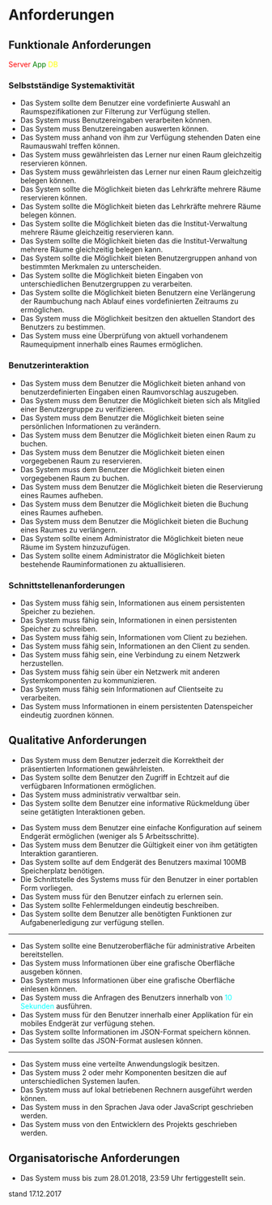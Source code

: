 # Anforderungen <br/>


## Funktionale Anforderungen <br/>
<span style="color:red">Server</span> 
<span style="color:green">App</span>
<span style="color:yellow">DB</span>

### Selbstständige Systemaktivität <br/>
<!--* Das System muss dem Benutzer die Möglichkeit bieten Informationen präsentiert zu bekommen. -->
* Das System sollte dem Benutzer eine vordefinierte Auswahl an Raumspezifikationen zur Filterung zur Verfügung stellen.
* Das System muss Benutzereingaben verarbeiten können.
* Das System muss Benutzereingaben auswerten können.
* Das System muss anhand von ihm zur Verfügung stehenden Daten eine Raumauswahl treffen können.
* Das System muss gewährleisten das Lerner nur einen Raum gleichzeitig reservieren können.
* Das System muss gewährleisten das Lerner nur einen Raum gleichzeitig belegen können.
* Das System sollte die Möglichkeit bieten das Lehrkräfte mehrere Räume reservieren können.
* Das System sollte die Möglichkeit bieten das Lehrkräfte mehrere Räume belegen können.
* Das System sollte die Möglichkeit bieten das die Institut-Verwaltung mehrere Räume gleichzeitig reservieren kann.
* Das System sollte die Möglichkeit bieten das die Institut-Verwaltung mehrere Räume gleichzeitig belegen kann.
* Das System sollte die Möglichkeit bieten Benutzergruppen anhand von bestimmten Merkmalen zu unterscheiden.
* Das System sollte die Möglichkeit bieten Eingaben von unterschiedlichen Benutzergruppen zu verarbeiten. 
* Das System sollte die Möglichkeit bieten Benutzern eine Verlängerung der Raumbuchung nach Ablauf eines vordefinierten Zeitraums zu ermöglichen.
* Das System muss die Möglichkeit besitzen den aktuellen Standort des Benutzers zu bestimmen.
* Das System muss eine Überprüfung von aktuell vorhandenem Raumequipment innerhalb eines Raumes ermöglichen.



### Benutzerinteraktion <br/>

* Das System muss dem Benutzer die Möglichkeit bieten anhand von benutzerdefinierten Eingaben einen Raumvorschlag auszugeben.
* Das System muss dem Benutzer die Möglichkeit bieten sich als Mitglied einer Benutzergruppe zu verifizieren.
* Das System muss dem Benutzer die Möglichkeit bieten seine persönlichen Informationen zu verändern.
* Das System muss dem Benutzer die Möglichkeit bieten einen Raum zu buchen.
* Das System muss dem Benutzer die Möglichkeit bieten einen vorgegebenen Raum zu reservieren.
* Das System muss dem Benutzer die Möglichkeit bieten einen vorgegebenen Raum zu buchen.
* Das System muss dem Benutzer die Möglichkeit bieten die Reservierung eines Raumes aufheben.
* Das System muss dem Benutzer die Möglichkeit bieten die Buchung eines Raumes aufheben.
* Das System muss dem Benutzer die Möglichkeit bieten die Buchung eines Raumes zu verlängern.
* Das System sollte einem Administrator die Möglichkeit bieten neue Räume im System hinzuzufügen.
* Das System sollte einem Administrator die Möglichkeit bieten bestehende Rauminformationen zu aktuallisieren.

### Schnittstellenanforderungen <br/>
* Das System muss fähig sein, Informationen aus einem persistenten Speicher zu beziehen.
* Das System muss fähig sein, Informationen in einen persistenten Speicher zu schreiben.
* Das System muss fähig sein, Informationen vom Client zu beziehen.
* Das System muss fähig sein, Informationen an den Client zu senden.
* Das System muss fähig sein, eine Verbindung zu einem Netzwerk herzustellen.
* Das System muss fähig sein über ein Netzwerk mit anderen Systemkomponenten zu kommunizieren.
* Das System muss fähig sein Informationen auf Clientseite zu verarbeiten. 
* Das System muss Informationen in einem persistenten Datenspeicher eindeutig zuordnen können.




## Qualitative Anforderungen <br/>
* Das System muss dem Benutzer jederzeit die Korrektheit der präsentierten Informationen gewährleisten.
* Das System sollte dem Benutzer den Zugriff in Echtzeit auf die verfügbaren Informationen ermöglichen.
* Das System muss administrativ verwaltbar sein.
* Das System sollte dem Benutzer eine informative Rückmeldung über seine getätigten Interaktionen geben.
<!-- * Das System muss dem Benutzer eine einfache Konfiguration auf seinem Endgerät ermöglichen. -->
* Das System muss dem Benutzer eine einfache Konfiguration auf seinem Endgerät ermöglichen (weniger als 5 Arbeitsschritte).
* Das System muss dem Benutzer die Gültigkeit einer von ihm getätigten Interaktion garantieren.
* Das System sollte auf dem Endgerät des Benutzers maximal 100MB Speicherplatz benötigen.
* Die Schnittstelle des Systems muss für den Benutzer in einer portablen Form vorliegen.
* Das System muss für den Benutzer einfach zu erlernen sein.
* Das System sollte Fehlermeldungen eindeutig beschreiben.
* Das System sollte dem Benutzer alle benötigten Funktionen zur Aufgabenerledigung zur verfügung stellen.
___
* Das System sollte eine Benutzeroberfläche für administrative Arbeiten bereitstellen.   
* Das System muss Informationen über eine grafische Oberfläche ausgeben können.
* Das System muss Informationen über eine grafische Oberfläche einlesen können.
* Das System muss die Anfragen des Benutzers innerhalb von <span style="color:cyan"> 10 Sekunden</span> ausführen.
* Das System muss für den Benutzer innerhalb einer Applikation für ein mobiles Endgerät zur verfügung stehen.
* Das System sollte Informationen im JSON-Format speichern können.
* Das System sollte das JSON-Format auslesen können.
___
* Das System muss eine verteilte Anwendungslogik besitzen.
* Das System muss 2 oder mehr Komponenten besitzen die auf unterschiedlichen Systemen laufen.
* Das System muss auf lokal betriebenen Rechnern ausgeführt werden können.
* Das System muss in den Sprachen Java oder JavaScript geschrieben werden.
* Das System muss von den Entwicklern des Projekts geschrieben werden. 

## Organisatorische Anforderungen
* Das System muss bis zum 28.01.2018, 23:59 Uhr fertiggestellt sein.




stand 17.12.2017
